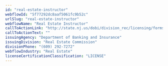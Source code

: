 ```yaml
---
id: "real-estate-instructor"
webflowId: "5f77292dc8aaf5061fc9b52c"
urlSlug: "real-estate-instructor"
webflowName: "Real Estate Instructor"
callToActionLink: "http://state.nj.us/dobi/division_rec/licensing/forms/recinst.pdf"
callToActionText: ""
issuingAgency: "Department of Banking and Insurance"
issuingDivision: "Real Estate Commission"
divisionPhone: "(609) 292-7272"
webflowIndustry: "Real Estate"
licenseCertificationClassification: "LICENSE"
---
```

